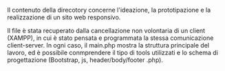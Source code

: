 Il contenuto della direcotory concerne l'ideazione, la prototipazione e la realizzazione di un sito web responsivo.

Il file è stata recuperato dalla cancellazione non volontaria di un client (XAMPP), in cui è stato pensata e programmata la stessa comunicazione client-server.
In ogni caso, il main.php mostra la struttura principale del lavoro, ed è possibile conmprendere il tipo di tools utilizzati e lo schema di progettazione (Bootstrap, js, header/body/footer .php).
